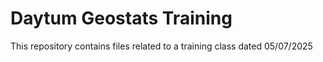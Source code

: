 # Daytum Geostats Training 

This repository contains files related to a training class dated 05/07/2025 

